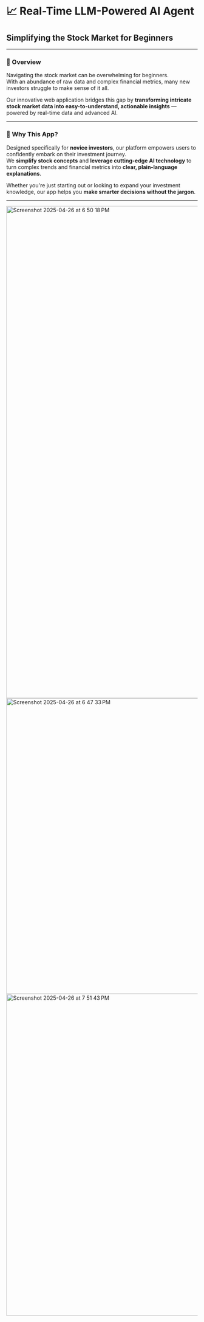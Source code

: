 # 📈 Real-Time LLM-Powered AI Agent
## Simplifying the Stock Market for Beginners

---

### 🌟 Overview

Navigating the stock market can be overwhelming for beginners.  
With an abundance of raw data and complex financial metrics, many new investors struggle to make sense of it all.

Our innovative web application bridges this gap by **transforming intricate stock market data into easy-to-understand, actionable insights** — powered by real-time data and advanced AI.

---

### 🎯 Why This App?

Designed specifically for **novice investors**, our platform empowers users to confidently embark on their investment journey.  
We **simplify stock concepts** and **leverage cutting-edge AI technology** to turn complex trends and financial metrics into **clear, plain-language explanations**.

Whether you're just starting out or looking to expand your investment knowledge, our app helps you **make smarter decisions without the jargon**.

---


<img width="1295" alt="Screenshot 2025-04-26 at 6 50 18 PM" src="https://github.com/user-attachments/assets/e40eecb3-03a2-481b-bb11-494376fde14b" />
<img width="778" alt="Screenshot 2025-04-26 at 6 47 33 PM" src="https://github.com/user-attachments/assets/30e12b03-bac3-4394-b8c8-4ad9acbafb1e" />

<img width="847" alt="Screenshot 2025-04-26 at 7 51 43 PM" src="https://github.com/user-attachments/assets/ad1068c4-ef6f-4fc7-b6ca-25a9f8ef2bb9" />
